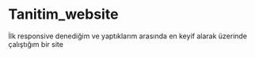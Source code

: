 # Tanitim_website
İlk responsive denediğim ve yaptıklarım arasında en keyif alarak üzerinde çalıştığım bir site

